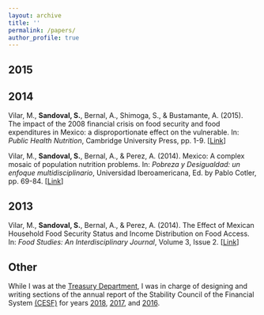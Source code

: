 ```yaml
---
layout: archive
title: ''
permalink: /papers/
author_profile: true
---
```


## 2015


## 2014

Vilar, M., **Sandoval, S.**, Bernal, A., Shimoga, S., & Bustamante, A. (2015). The impact of the 2008 financial crisis on food security and food expenditures in Mexico: a disproportionate effect on the vulnerable. In: *Public Health Nutrition*, Cambridge University Press, pp. 1-9. [[Link](https://sebastian-olascoaga.github.io/files/FinalPHN.pdf)]

Vilar, M., **Sandoval, S.**, Bernal, A., & Perez, A. (2014). Mexico: A complex mosaic of population nutrition problems. In: *Pobreza y Desigualdad: un enfoque multidisciplinario*, Universidad Iberoamericana, Ed. by Pablo Cotler, pp. 69-84. [[Link](https://sebastian-olascoaga.github.io/files/CapPobrezayDesigualdad.pdf)]

## 2013

Vilar, M., **Sandoval, S.**, Bernal, A., & Perez, A. (2014). The Effect of Mexican Household Food Security Status and Income Distribution on Food Access. In: *Food Studies: An Interdisciplinary Journal*, Volume 3, Issue 2. [[Link](https://sebastian-olascoaga.github.io/files/FoodStudies.pdf)]

## Other
While I was at the [Treasury Department](https://www.gob.mx/hacienda), I was in charge of designing and writing sections of the annual report of the Stability Council of the Financial System [(CESF)](https://www.cesf.gob.mx/) for years [2018](https://sebastian-olascoaga.github.io/files/2018_informe_anual_cesf.pdf), [2017](https://sebastian-olascoaga.github.io/files/2017_informe_anual_cesf.pdf), and [2016](https://sebastian-olascoaga.github.io/files/2016_informe_anual_cesf.pdf).

